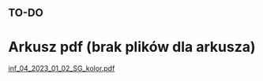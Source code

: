 ## TO-DO
# Arkusz pdf (brak plików dla arkusza)
[inf_04_2023_01_02_SG_kolor.pdf](https://github.com/user-attachments/files/17331828/inf_04_2023_01_02_SG_kolor.pdf)
